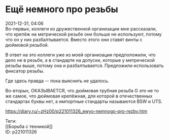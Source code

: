 Ещё немного про резьбы
=======================

   
 2021-12-31, 04:06   
  Во-первых, коллеги из дружественной организации мне рассказали, что крепёж на метрической резьбе они больше не используют, потому что он у них разбалтывается. Вместо этого они ставят винты с дюймовой резьбой.   
   
 В ответ на это коллеги уже из моей организации предположили, что дело не в резьбе, а в стандарте на допуски, которые у метрической резьбы выше, потому она и разбалтывается. Предложили использовать фиксатор резьбы.   
   
 Где здесь правда -- пока выяснить не удалось.   
   
 Во-вторых, ОКАЗЫВАЕТСЯ, что дюймовая трубная резьба G это не то же самое, что дюймовая крепёжная, для которой в отечественных стандартах буквы нет, а импортные стандарты называются BSW и UTS.   
    
 <https://diary.ru/~zHz00/p221011326_ewyo-nemnogo-pro-rezby.htm>   
   
 Теги:   
 [[Борьба с техникой]]   
 ID: p221011326